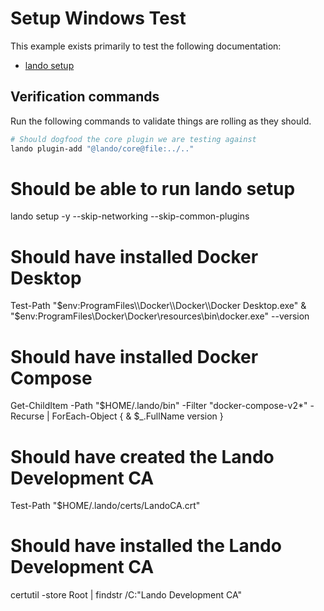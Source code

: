 # Setup Windows Test

This example exists primarily to test the following documentation:

* [lando setup](https://docs.lando.dev/cli/setup.html)

## Verification commands

Run the following commands to validate things are rolling as they should.

```bash
# Should dogfood the core plugin we are testing against
lando plugin-add "@lando/core@file:../.."
```

# Should be able to run lando setup
lando setup -y --skip-networking --skip-common-plugins

# Should have installed Docker Desktop
Test-Path "$env:ProgramFiles\\Docker\\Docker\\Docker Desktop.exe"
& "$env:ProgramFiles\\Docker\\Docker\\resources\\bin\\docker.exe" --version

# Should have installed Docker Compose
Get-ChildItem -Path "$HOME/.lando/bin" -Filter "docker-compose-v2*" -Recurse | ForEach-Object { & $_.FullName version }

# Should have created the Lando Development CA
Test-Path "$HOME/.lando/certs/LandoCA.crt"

# Should have installed the Lando Development CA
certutil -store Root | findstr /C:"Lando Development CA"
